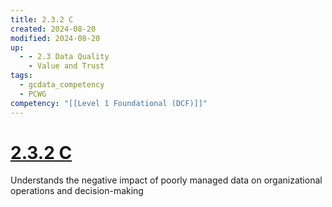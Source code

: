 ```yaml
---
title: 2.3.2 C
created: 2024-08-20
modified: 2024-08-20
up:
  - - 2.3 Data Quality
    - Value and Trust
tags:
  - gcdata_competency
  - PCWG
competency: "[[Level 1 Foundational (DCF)]]"
---
```

# [2.3.2 C](2.3.2%20C.md)
Understands the negative impact of poorly managed data on organizational operations and decision-making
